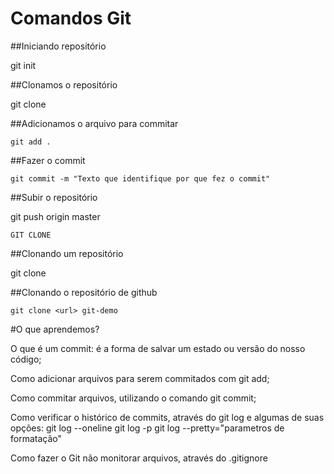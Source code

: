 ﻿# Comandos Git
 
##Iniciando repositório

git init

##Clonamos o repositório

git clone <url>

##Adicionamos o arquivo para commitar

	git add .
 
##Fazer o commit

	git commit -m "Texto que identifique por que fez o commit"
  
##Subir o repositório

  git push origin master
	


	GIT CLONE
##Clonando um repositório

git clone <url>
	
##Clonando o repositório de github 

	git clone <url> git-demo
	

#O que aprendemos?

O que é um commit: é a forma de salvar um estado ou versão do nosso código;

Como adicionar arquivos para serem commitados com git add;

Como commitar arquivos, utilizando o comando git commit;

Como verificar o histórico de commits, através do git log e algumas de suas opções:
git log --oneline
git log -p
git log --pretty="parametros de formatação"

Como fazer o Git não monitorar arquivos, através do .gitignore
	

